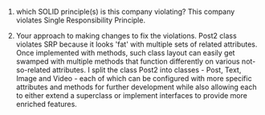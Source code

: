 1) which SOLID principle(s) is this company violating?
This company violates Single Responsibility Principle.

2) Your approach to making changes to fix the violations.
Post2 class violates SRP because it looks 'fat' with multiple sets of related attributes.
Once implemented with methods, such class layout can easily get swamped with multiple methods that function differently on various not-so-related attributes.
I split the class Post2 into classes - Post, Text, Image and Video - each of which can be configured with more specific attributes and methods for further development while also allowing each to either extend a superclass or implement interfaces to provide more enriched features.
